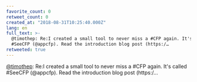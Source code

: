 ```yaml
---
favorite_count: 0
retweet_count: 0
created_at: "2018-08-31T10:25:40.000Z"
lang: en
full_text: >-
  @timothep: Re:I created a small tool to never miss a #CFP again. It's called
  #SeeCFP (@appcfp). Read the introduction blog post (https:/…
retweeted: true
---
```


[@timothep](https://twitter.com/timothep): Re:I created a small tool to never
miss a #CFP again. It's called #SeeCFP (@appcfp). Read the introduction blog
post (https:/…
